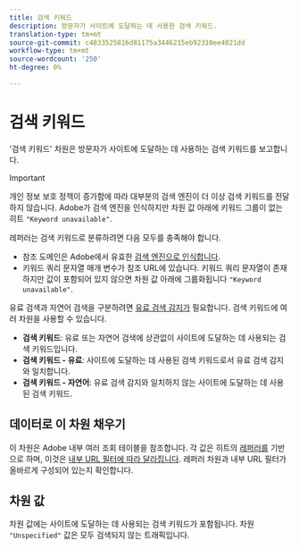 ```yaml
---
title: 검색 키워드
description: 방문자가 사이트에 도달하는 데 사용한 검색 키워드.
translation-type: tm+mt
source-git-commit: c4833525816d81175a3446215eb92310ee4021dd
workflow-type: tm+mt
source-wordcount: '250'
ht-degree: 0%

---
```



# 검색 키워드

&#39;검색 키워드&#39; 차원은 방문자가 사이트에 도달하는 데 사용하는 검색 키워드를 보고합니다.

>[!IMPORTANT]
>
>개인 정보 보호 정책이 증가함에 따라 대부분의 검색 엔진이 더 이상 검색 키워드를 전달하지 않습니다. Adobe가 검색 엔진을 인식하지만 차원 값 아래에 키워드 그룹이 없는 히트 `"Keyword unavailable"`.

레퍼러는 검색 키워드로 분류하려면 다음 모두를 충족해야 합니다.

* 참조 도메인은 Adobe에서 유효한 [검색 엔진으로 인식합니다](search-engine.md).
* 키워드 쿼리 문자열 매개 변수가 참조 URL에 있습니다. 키워드 쿼리 문자열이 존재하지만 값이 포함되어 있지 않으면 차원 값 아래에 그룹화됩니다 `"Keyword unavailable"`.

유료 검색과 자연어 검색을 구분하려면 [유료 검색 감지가](/help/admin/admin/paid-search-detection/paid-search-detection.md) 필요합니다. 검색 키워드에 여러 차원을 사용할 수 있습니다.

* **검색 키워드**: 유료 또는 자연어 검색에 상관없이 사이트에 도달하는 데 사용되는 검색 키워드입니다.
* **검색 키워드 - 유료**: 사이트에 도달하는 데 사용된 검색 키워드로서 유료 검색 감지와 일치합니다.
* **검색 키워드 - 자연어**: 유료 검색 감지와 일치하지 않는 사이트에 도달하는 데 사용된 검색 키워드.

## 데이터로 이 차원 채우기

이 차원은 Adobe 내부 여러 조회 테이블을 참조합니다. 각 값은 히트의 [레퍼러를](referrer.md) 기반으로 하며, 이것은 [내부 URL 필터에 따라 달라집니다](/help/admin/admin/internal-url-filter-admin.md). 레퍼러 차원과 내부 URL 필터가 올바르게 구성되어 있는지 확인합니다.

## 차원 값

차원 값에는 사이트에 도달하는 데 사용되는 검색 키워드가 포함됩니다. 차원 `"Unspecified"` 값은 모두 검색되지 않는 트래픽입니다.
